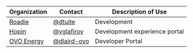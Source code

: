 | Organization                              | Contact                                      | Description of Use            |
| ----------------------------------------- | -------------------------------------------- | ----------------------------- |
| [Roadie](https://roadie.io)               | [@dtuite](https://github.com/dtuite)         | Development                   |
| [Hopin](https://hopin.com)                | [@vglafirov](https://github.com/vglafirov)   | Development experience portal |
| [OVO Energy](https://www.ovoenergy.com/)  | [@dlaird-ovo](https://github.com/dlaird-ovo) | Developer Portal              |